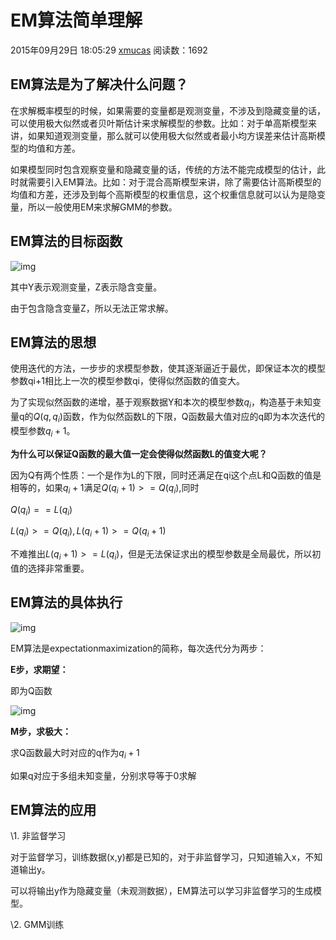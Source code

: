 # EM算法简单理解

2015年09月29日 18:05:29 [xmucas](https://me.csdn.net/xmdxcsj) 阅读数：1692



## EM算法是为了解决什么问题？

在求解概率模型的时候，如果需要的变量都是观测变量，不涉及到隐藏变量的话，可以使用极大似然或者贝叶斯估计来求解模型的参数。比如：对于单高斯模型来讲，如果知道观测变量，那么就可以使用极大似然或者最小均方误差来估计高斯模型的均值和方差。

如果模型同时包含观察变量和隐藏变量的话，传统的方法不能完成模型的估计，此时就需要引入EM算法。比如：对于混合高斯模型来讲，除了需要估计高斯模型的均值和方差，还涉及到每个高斯模型的权重信息，这个权重信息就可以认为是隐变量，所以一般使用EM来求解GMM的参数。

## EM算法的目标函数

![img](https://img-blog.csdn.net/20150929180439353?watermark/2/text/aHR0cDovL2Jsb2cuY3Nkbi5uZXQv/font/5a6L5L2T/fontsize/400/fill/I0JBQkFCMA==/dissolve/70/gravity/Center)

其中Y表示观测变量，Z表示隐含变量。

由于包含隐含变量Z，所以无法正常求解。

## EM算法的思想

使用迭代的方法，一步步的求模型参数，使其逐渐逼近于最优，即保证本次的模型参数qi+1相比上一次的模型参数qi，使得似然函数的值变大。

为了实现似然函数的递增，基于观察数据Y和本次的模型参数$q_i$，构造基于未知变量q的$Q(q,q_i)$函数，作为似然函数L的下限，Q函数最大值对应的q即为本次迭代的模型参数$q_i+1$。

**为什么可以保证Q函数的最大值一定会使得似然函数L的值变大呢？**

因为Q有两个性质：一个是作为L的下限，同时还满足在qi这个点L和Q函数的值是相等的，如果$q_i+1$满足$Q(q_i+1)>=Q(q_i)$,同时

$Q(q_i)==L(q_i)$

$L(q_i)>=Q(q_i), L(q_i+1)>=Q(q_i+1)$

不难推出$L(q_i+1)>=L(q_i)$，但是无法保证求出的模型参数是全局最优，所以初值的选择非常重要。

## EM算法的具体执行

![img](https://img-blog.csdn.net/20150929180512807?watermark/2/text/aHR0cDovL2Jsb2cuY3Nkbi5uZXQv/font/5a6L5L2T/fontsize/400/fill/I0JBQkFCMA==/dissolve/70/gravity/Center)

EM算法是expectationmaximization的简称，每次迭代分为两步：

**E步，求期望：**

即为Q函数

![img](https://img-blog.csdn.net/20150929180459529?watermark/2/text/aHR0cDovL2Jsb2cuY3Nkbi5uZXQv/font/5a6L5L2T/fontsize/400/fill/I0JBQkFCMA==/dissolve/70/gravity/Center)

**M步，求极大：**

求Q函数最大时对应的q作为$q_i+1$

如果q对应于多组未知变量，分别求导等于0求解

## EM算法的应用

\1.      非监督学习

对于监督学习，训练数据(x,y)都是已知的，对于非监督学习，只知道输入x，不知道输出y。

可以将输出y作为隐藏变量（未观测数据），EM算法可以学习非监督学习的生成模型。

\2.  GMM训练